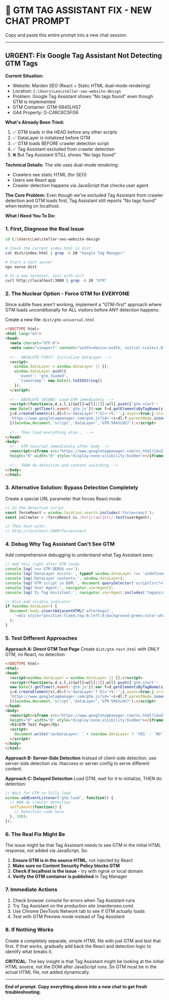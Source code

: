 # 🚨 GTM TAG ASSISTANT FIX - NEW CHAT PROMPT

Copy and paste this entire prompt into a new chat session:

---

## **URGENT: Fix Google Tag Assistant Not Detecting GTM Tags**

**Current Situation:**
- Website: Marden SEO (React + Static HTML dual-mode rendering)
- Location: `C:\Users\Leo\stellar-seo-website-design`
- Problem: Google Tag Assistant shows "No tags found" even though GTM is implemented
- GTM Container: GTM-5R45LHS7
- GA4 Property: G-C4RC6CSFG6

**What's Already Been Tried:**
1. ✅ GTM loads in the HEAD before any other scripts
2. ✅ DataLayer is initialized before GTM
3. ✅ GTM loads BEFORE crawler detection script
4. ✅ Tag Assistant excluded from crawler detection
5. ❌ But Tag Assistant STILL shows "No tags found"

**Technical Details:**
The site uses dual-mode rendering:
- Crawlers see static HTML (for SEO)
- Users see React app
- Crawler detection happens via JavaScript that checks user agent

**The Core Problem:**
Even though we've excluded Tag Assistant from crawler detection and GTM loads first, Tag Assistant still reports "No tags found" when testing on localhost.

**What I Need You To Do:**

### 1. **First, Diagnose the Real Issue**
```bash
cd C:\Users\Leo\stellar-seo-website-design

# Check the current index.html in dist
cat dist/index.html | grep -A 20 "Google Tag Manager"

# Start a test server
npx serve dist

# In a new terminal, test with curl
curl http://localhost:3000 | grep -A 10 "GTM"
```

### 2. **The Nuclear Option - Force GTM for EVERYONE**
Since subtle fixes aren't working, implement a "GTM-first" approach where GTM loads unconditionally for ALL visitors before ANY detection happens.

Create a new file: `dist/gtm-universal.html`

```html
<!DOCTYPE html>
<html lang="en">
<head>
  <meta charset="UTF-8">
  <meta name="viewport" content="width=device-width, initial-scale=1.0">
  
  <!-- ABSOLUTE FIRST: Initialize dataLayer -->
  <script>
    window.dataLayer = window.dataLayer || [];
    window.dataLayer.push({
      'event': 'gtm_loaded',
      'timestamp': new Date().toISOString()
    });
  </script>
  
  <!-- ABSOLUTE SECOND: Load GTM immediately -->
  <script>(function(w,d,s,l,i){w[l]=w[l]||[];w[l].push({'gtm.start':
  new Date().getTime(),event:'gtm.js'});var f=d.getElementsByTagName(s)[0],
  j=d.createElement(s),dl=l!='dataLayer'?'&l='+l:'';j.async=true;j.src=
  'https://www.googletagmanager.com/gtm.js?id='+i+dl;f.parentNode.insertBefore(j,f);
  })(window,document,'script','dataLayer','GTM-5R45LHS7');</script>
  
  <!-- Then load everything else... -->
</head>
<body>
  <!-- GTM noscript immediately after body -->
  <noscript><iframe src="https://www.googletagmanager.com/ns.html?id=GTM-5R45LHS7"
  height="0" width="0" style="display:none;visibility:hidden"></iframe></noscript>
  
  <!-- THEN do detection and content switching -->
</body>
</html>
```

### 3. **Alternative Solution: Bypass Detection Completely**
Create a special URL parameter that forces React mode:

```javascript
// In the detection script
const forceReact = window.location.search.includes('force=react');
const isCrawler = !forceReact && /bot|crawl|etc/.test(userAgent);

// Then test with:
// http://localhost:3000?force=react
```

### 4. **Debug Why Tag Assistant Can't See GTM**
Add comprehensive debugging to understand what Tag Assistant sees:

```javascript
// Add this right after GTM loads
console.log('=== GTM DEBUG ===');
console.log('DataLayer exists:', typeof window.dataLayer !== 'undefined');
console.log('DataLayer contents:', window.dataLayer);
console.log('GTM script in DOM:', document.querySelector('script[src*="googletagmanager"]'));
console.log('User Agent:', navigator.userAgent);
console.log('Is Tag Assistant:', navigator.userAgent.includes('tagassistant'));

// Also add visible indicator
if (window.dataLayer) {
  document.body.insertAdjacentHTML('afterbegin', 
    '<div style="position:fixed;top:0;left:0;background:green;color:white;padding:10px;z-index:9999">GTM LOADED: ' + window.dataLayer.length + ' events</div>'
  );
}
```

### 5. **Test Different Approaches**

**Approach A: Direct GTM Test Page**
Create `dist/gtm-test.html` with ONLY GTM, no React, no detection:
```html
<!DOCTYPE html>
<html>
<head>
  <script>window.dataLayer = window.dataLayer || [];</script>
  <script>(function(w,d,s,l,i){w[l]=w[l]||[];w[l].push({'gtm.start':
  new Date().getTime(),event:'gtm.js'});var f=d.getElementsByTagName(s)[0],
  j=d.createElement(s),dl=l!='dataLayer'?'&l='+l:'';j.async=true;j.src=
  'https://www.googletagmanager.com/gtm.js?id='+i+dl;f.parentNode.insertBefore(j,f);
  })(window,document,'script','dataLayer','GTM-5R45LHS7');</script>
</head>
<body>
  <noscript><iframe src="https://www.googletagmanager.com/ns.html?id=GTM-5R45LHS7"
  height="0" width="0" style="display:none;visibility:hidden"></iframe></noscript>
  <h1>GTM Test Page</h1>
  <script>
    document.write('<p>DataLayer: ' + (window.dataLayer ? 'YES' : 'NO') + '</p>');
  </script>
</body>
</html>
```

**Approach B: Server-Side Detection**
Instead of client-side detection, use server-side detection via .htaccess or server config to serve different content.

**Approach C: Delayed Detection**
Load GTM, wait for it to initialize, THEN do detection:
```javascript
// Wait for GTM to fully load
window.addEventListener('gtm.load', function() {
  // NOW do crawler detection
  setTimeout(function() {
    // Detection code here
  }, 100);
});
```

### 6. **The Real Fix Might Be**

The issue might be that Tag Assistant needs to see GTM in the initial HTML response, not added via JavaScript. So:

1. **Ensure GTM is in the source HTML**, not injected by React
2. **Make sure no Content Security Policy blocks GTM**
3. **Check if localhost is the issue** - try with ngrok or local domain
4. **Verify the GTM container is published** in Tag Manager

### 7. **Immediate Actions**

1. Check browser console for errors when Tag Assistant runs
2. Try Tag Assistant on the production site (mardenseo.com)
3. Use Chrome DevTools Network tab to see if GTM actually loads
4. Test with GTM Preview mode instead of Tag Assistant

### 8. **If Nothing Works**

Create a completely separate, simple HTML file with just GTM and test that first. If that works, gradually add back the React and detection logic to identify what breaks it.

**CRITICAL**: The key insight is that Tag Assistant might be looking at the initial HTML source, not the DOM after JavaScript runs. So GTM must be in the actual HTML file, not added dynamically.

---

**End of prompt. Copy everything above into a new chat to get fresh troubleshooting.**